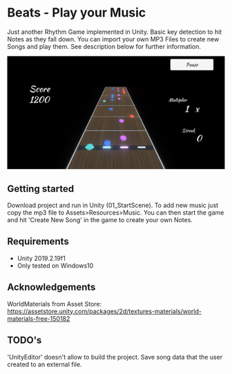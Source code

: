 # Beats - Play your Music
Just another Rhythm Game implemented in Unity. Basic key detection to hit Notes as they fall down. You can import your own MP3 Files to create new Songs and play them. See description below for further information.

![Game Screenshot](https://github.com/kuko64/BPM/blob/main/BPM-Screenshot.png?raw=true)

## Getting started
Download project and run in Unity (01_StartScene). To add new music just copy the mp3 file to Assets>Resources>Music. You can then start the game and hit 'Create New Song' in the game to create your own Notes.


## Requirements
- Unity 2019.2.19f1
- Only tested on Windows10


## Acknowledgements
WorldMaterials from Asset Store: https://assetstore.unity.com/packages/2d/textures-materials/world-materials-free-150182

## TODO's
'UnityEditor' doesn't allow to build the project. Save song data that the user created to an external file. 
